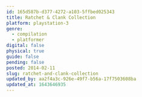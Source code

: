 ```yaml
---
id: 165d587b-d377-4272-a103-5ffbed025343
title: Ratchet & Clank Collection
platform: playstation-3
genre:
  - compilation
  - platformer
digital: false
physical: true
guide: false
pending: false
posted: 2014-02-11
slug: ratchet-and-clank-collection
updated_by: aa2f4a3c-926e-49f7-b56a-17f7503608ba
updated_at: 1643646935
---
```

